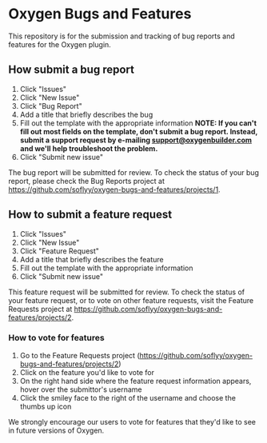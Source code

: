 # Oxygen Bugs and Features

This repository is for the submission and tracking of bug reports and features for the Oxygen plugin.

How submit a bug report
---

1. Click "Issues"
2. Click "New Issue"
3. Click "Bug Report"
4. Add a title that briefly describes the bug
5. Fill out the template with the appropriate information
 **NOTE: If you can't fill out most fields on the template, don't submit a bug report. Instead, submit a support request by e-mailing support@oxygenbuilder.com and we'll help troubleshoot the problem.**
6. Click "Submit new issue"

The bug report will be submitted for review. To check the status of your bug report, please check the Bug Reports project at https://github.com/soflyy/oxygen-bugs-and-features/projects/1.

How to submit a feature request
---

1. Click "Issues"
2. Click "New Issue"
3. Click "Feature Request"
4. Add a title that briefly describes the feature
5. Fill out the template with the appropriate information
6. Click "Submit new issue"

This feature request will be submitted for review. To check the status of your feature request, or to vote on other feature requests, visit the Feature Requests project at https://github.com/soflyy/oxygen-bugs-and-features/projects/2.

### How to vote for features

1. Go to the Feature Requests project (https://github.com/soflyy/oxygen-bugs-and-features/projects/2)
2. Click on the feature you'd like to vote for
3. On the right hand side where the feature request information appears, hover over the submittor's username
4. Click the smiley face to the right of the username and choose the thumbs up icon

We strongly encourage our users to vote for features that they'd like to see in future versions of Oxygen.
